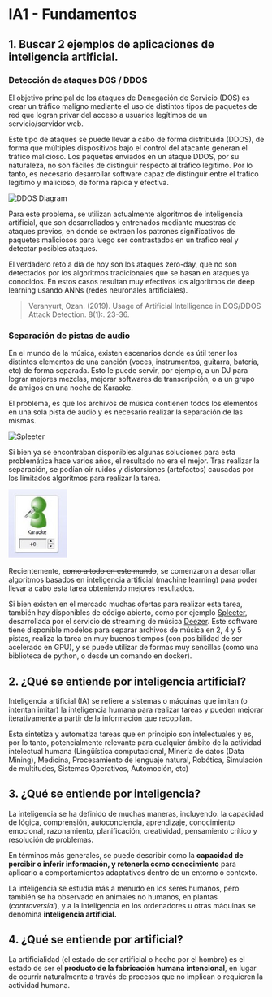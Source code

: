 
# IA1 - Fundamentos
## 1. Buscar 2 ejemplos de aplicaciones de inteligencia artificial.
### Detección de ataques DOS / DDOS 
El objetivo principal de los ataques de Denegación de Servicio (DOS) es crear un tráfico maligno mediante el uso de distintos tipos de paquetes de red que logran privar del acceso a usuarios legítimos de un servicio/servidor web. 

Este tipo de ataques se puede llevar a cabo de forma distribuida (DDOS), de forma que múltiples dispositivos bajo el control del atacante generan el tráfico malicioso.
Los paquetes enviados en un ataque DDOS, por su naturaleza, no son fáciles de distinguir respecto al tráfico legítimo. Por lo tanto, es necesario desarrollar software capaz de distinguir entre el trafico legítimo y malicioso, de forma rápida y efectiva.

![DDOS Diagram](https://blog.cloudflare.com/content/images/2022/04/unnamed1.png)

Para este problema, se utilizan actualmente algoritmos de inteligencia artificial, que son desarrollados y entrenados mediante muestras de ataques previos, en donde se extraen los patrones significativos de paquetes maliciosos para luego ser contrastados en un trafico real y detectar posibles ataques.

El verdadero reto a día de hoy son los ataques zero-day, que no son detectados por los algoritmos tradicionales que se basan en ataques ya conocidos. En estos casos resultan muy efectivos los algoritmos de deep learning usando ANNs (redes neuronales artificiales).

> Veranyurt, Ozan. (2019). Usage of Artificial Intelligence in DOS/DDOS Attack Detection. 8(1):. 23-36. 

### Separación de pistas de audio
En el mundo de la música, existen escenarios donde es útil tener los distintos elementos de una canción (voces, instrumentos, guitarra, batería, etc) de forma separada. Esto le puede servir, por ejemplo, a un DJ para lograr mejores mezclas, mejorar softwares de transcripción, o a un grupo de amigos en una noche de Karaoke.

El problema, es que los archivos de música contienen todos los elementos en una sola pista de audio y es necesario realizar la separación de las mismas.

![Spleeter](https://miro.medium.com/max/700/1*j1WakLQXuQkJCXlRk0xt5g.jpeg)

Si bien ya se encontraban disponibles algunas soluciones para esta problemática hace varios años, el resultado no era el mejor. Tras realizar la separación, se podían oír ruidos y distorsiones (artefactos) causadas por los limitados algoritmos para realizar la tarea.

![Realtek Karaoke](./images/realtekKaraoke.png)

Recientemente, ~~como a todo en este mundo~~, se comenzaron a desarrollar algoritmos basados en inteligencia artificial (machine learning) para poder llevar a cabo esta tarea obteniendo mejores resultados.

Si bien existen en el mercado muchas ofertas para realizar esta tarea, también hay disponibles de código abierto, como por ejemplo [Spleeter](https://github.com/deezer/spleeter), desarrollada por el servicio de streaming de música [Deezer](https://www.deezer.com/). Este software tiene disponible modelos para separar archivos de música en 2, 4 y 5 pistas, realiza la tarea en muy buenos tiempos (con posibilidad de ser acelerado en GPU), y se puede utilizar de formas muy sencillas (como una biblioteca de python, o desde un comando en docker).

## 2. ¿Qué se entiende por inteligencia artificial?
Inteligencia artificial (IA) se refiere a sistemas o máquinas que imitan (o intentan imitar) la inteligencia humana para realizar tareas y pueden mejorar iterativamente a partir de la información que recopilan.

Esta sintetiza y automatiza tareas que en principio son intelectuales y es, por lo tanto, potencialmente relevante para cualquier ámbito de la actividad intelectual humana (Lingüística computacional, Minería de datos (Data Mining), Medicina, Procesamiento de lenguaje natural, Robótica, Simulación de multitudes, Sistemas Operativos, Automoción, etc)

## 3. ¿Qué se entiende por inteligencia?
La inteligencia se ha definido de muchas maneras, incluyendo: la capacidad de lógica, comprensión, autoconciencia, aprendizaje, conocimiento emocional, razonamiento, planificación, creatividad, pensamiento crítico y resolución de problemas. 

En términos más generales, se puede describir como la **capacidad de percibir o inferir información, y retenerla como conocimiento** para aplicarlo a comportamientos adaptativos dentro de un entorno o contexto.

La inteligencia se estudia más a menudo en los seres humanos, pero también se ha observado en animales no humanos, en plantas (_controversial_), y a la inteligencia en los ordenadores u otras máquinas se denomina **inteligencia artificial.**

## 4. ¿Qué se entiende por artificial?
La artificialidad (el estado de ser artificial o hecho por el hombre) es el estado de ser el **producto de la fabricación humana intencional**, en lugar de ocurrir naturalmente a través de procesos que no implican o requieren la actividad humana.
